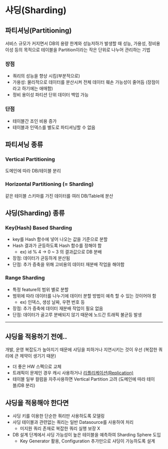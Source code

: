 # 샤딩(Sharding)

## 파티셔닝(Partitioning)

서비스 규모가 커지면서 DB의 용량 한계와 성능저하가 발생할 때 성능, 가용성, 정비용이성 등의 목적으로 테이블을 Partition이라는 작은 단위로 나누어 관리하는 기법

### 장점

- 쿼리의 성능을 향상 시킴(부분적으로)
- 가용성: 물리적으로 데이터를 분산시켜 전체 데이터 훼손 가능성이 줄어듬 (장점이라고 하기에는 애매함)
- 정비 용이성 파티션 단위 데이터 백업 가능


### 단점

- 테이블간 조인 비용 증가
- 테이블과 인덱스를 별도로 파티셔닝할 수 없음


## 파티셔닝 종류

### Vertical Partitioning

도메인에 따라 DB/테이블 분리

### Horizontal Partitioning (= Sharding)

같은 테이블 스키마를 가진 데이터를 여러 DB/Table에 분산


## 샤딩(Sharding) 종류

### Key(Hash) Based Sharding

- key를 Hash 함수에 넣어 나오는 값을 기준으로 분할
- Hash 결과가 균등하도록 Hash 함수를 정해야 함
  - ex) id % 4 -> 0 ~ 3 의 결과값으로 DB 분배
- 장점: 데이터가 균등하게 분산됨
- 단점: 추가 증축을 위해 고비용의 데이터 재분배 작업을 해야함

### Range Sharding

- 특정 feature의 범위 별로 분할
- 범위에 따라 데이터를 나누기에 데이터 분할 방법이 예측 할 수 있는 것이어야 함
  - ex) 인덱스, 생성 날짜, 우편 번호 등
- 장점: 추가 증축에 데이터 재분배 작업이 필요 없음
- 단점: 데이터가 골고루 분배되지 않기 때문에 노드간 트래픽 불균등 발생


---
## 샤딩을 적용하기 전에..

개발, 운영 복잡도가 높아지기 때문에 샤딩을 피하거나 지연시키는 것이 우선 (복잡한 쿼리에 큰 제약이 생기기 때문)
  - 더 좋은 HW 스펙으로 교체
  - 트래픽이 문제인 경우 캐시 사용하거나 [리플리케이션(Replication)](https://iiaii.tistory.com/7)
  - 테이블 일부 컬럼을 자주사용하면 Vertical Partition 고려 (도메인에 따라 테이블/DB 분리)

## 샤딩을 적용해야 한다면

- 샤딩 키를 이용한 단순한 쿼리만 사용하도록 모델링
- 샤딩 테이블과 관련없는 쿼리는 일반 Datasource를 사용하여 처리
  - 미지원 쿼리 존재로 복잡한 쿼리 실행 보장 X
- DB 설계 단계에서 샤딩 가능성이 높은 테이블을 예측하여 Sharding Sphere 도입
  - Key Generator 활용, Configuration 추가만으로 샤딩이 가능하도록 설계


